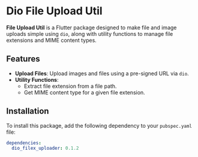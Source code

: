# Dio File Upload Util

**File Upload Util** is a Flutter package designed to make file and image uploads simple using `dio`, along with utility functions to manage file extensions and MIME content types.

## Features

- **Upload Files**: Upload images and files using a pre-signed URL via `dio`.
- **Utility Functions**:
    - Extract file extension from a file path.
    - Get MIME content type for a given file extension.

## Installation

To install this package, add the following dependency to your `pubspec.yaml` file:

```yaml
dependencies:
  dio_filex_uploader: 0.1.2
